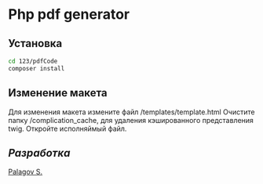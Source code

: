 # Php pdf generator

## Установка

```sh
cd 123/pdfCode
composer install
```

## Изменение макета

Для изменения макета измените файл /templates/template.html
Очистите папку /complication_cache, для удаления кэшированного представления twig.
Откройте исполняймый файл.

## _Разработка_

[Palagov S.]

[palagov s.]: https://worksholder.space/
